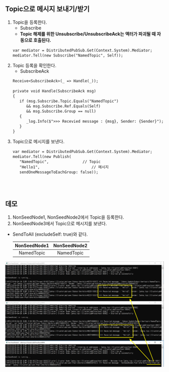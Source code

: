 ## Topic으로 메시지 보내기/받기
1. Topic을 등록한다.
   - Subscribe
   - **Topic 해제를 위한 Unsubscribe/UnsubscribeAck는 액터가 파괴될 때 자동으로 호출된다.**
   ```
   var mediator = DistributedPubSub.Get(Context.System).Mediator;
   mediator.Tell(new Subscribe("NamedTopic", Self));
   ```
1. Topic 등록을 확인한다.
   - SubscribeAck
   ```
   Receive<SubscribeAck>(_ => Handle(_));
   
   private void Handle(SubscribeAck msg)
   {
      if (msg.Subscribe.Topic.Equals("NamedTopic")
   	     && msg.Subscribe.Ref.Equals(Self)
   	     && msg.Subscribe.Group == null)
      {
   	     _log.Info($">>> Recevied message : {msg}, Sender: {Sender}");
      }
   }
   ```
1. Topic으로 메시지를 보낸다.
   ```
   var mediator = DistributedPubSub.Get(Context.System).Mediator;
   mediator.Tell(new Publish(
      "NamedTopic",               // Topic
      "Hello1",                       // 메시지
      sendOneMessageToEachGroup: false));
   ```

<br/>
<br/>

## 데모
1. NonSeedNode1, NonSeedNode2에서 Topic을 등록한다.
2. NonSeedNode3에서 Topic으로 메시지를 보낸다.
- SendToAll (excludeSelf: true)와 같다.

   | NonSeedNode1 | NonSeedNode2 |
   |:--:|:--:|
   | NamedTopic | NamedTopic |

![](./Images/Demo.png)
